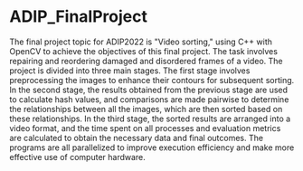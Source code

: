# ADIP_FinalProject
The final project topic for ADIP2022 is "Video sorting," using  C++ with OpenCV to achieve the objectives of this final project. The task involves repairing and reordering damaged and disordered frames of a video.
The project is divided into three main stages. The first stage involves preprocessing the images to enhance their contours for subsequent sorting. 
In the second stage, the results obtained from the previous stage are used to calculate hash values, and comparisons are made pairwise to determine the relationships between all the images, which are then sorted based on these relationships. 
In the third stage, the sorted results are arranged into a video format, and the time spent on all processes and evaluation metrics are calculated to obtain the necessary data and final outcomes. 
The programs are all parallelized to improve execution efficiency and make more effective use of computer hardware.
